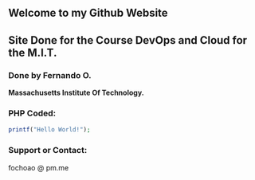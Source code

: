 ## Welcome to my Github Website

## Site Done for the Course DevOps and Cloud for the M.I.T.

### Done by Fernando O.

**Massachusetts Institute Of Technology.**

### PHP Coded:

```php
printf("Hello World!");
```

### Support or Contact:

fochoao @ pm.me
